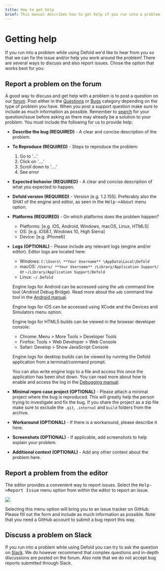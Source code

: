 ```yaml
---
title: How to get help
brief: This manual describes how to get help if you run into a problem while using Defold.
---
```


# Getting help

If you run into a problem while using Defold we'd like to hear from you so that we can fix the issue and/or help you work around the problem! There are several ways to discuss and also report issues. Chose the option that works best for you:

## Report a problem on the forum

A good way to discuss and get help with a problem is to post a question on our [forum](https://www.defold.com/forum). Post either in the [Questions](https://forum.defold.com/c/questions) or [Bugs](https://forum.defold.com/c/bugs) category depending on the type of problem you have. When you post a support question make sure to include as much information as possible. Remember to [search](https://forum.defold.com/search) for your question/issue before asking as there may already be a solution to your problem. You must include the following for us to provide help:

* **Describe the bug (REQUIRED)** - A clear and concise description of the problem.

* **To Reproduce (REQUIRED)** - Steps to reproduce the problem:
  1. Go to '...'
  2. Click on '....'
  3. Scroll down to '....'
  4. See error

* **Expected behavior (REQUIRED)** - A clear and concise description of what you expected to happen.

* **Defold version (REQUIRED)** - Version [e.g. 1.2.155]. Preferably also the SHA1 of the engine and editor, as seen in the <kbd>Help->About</kbd> menu option.

* **Platforms (REQUIRED)** - On which platforms does the problem happen?
  - Platforms: [e.g. iOS, Android, Windows, macOS, Linux, HTML5]
  - OS: [e.g. iOS8.1, Windows 10, High Sierra]
  - Device: [e.g. iPhone6]

* **Logs (OPTIONAL)** - Please include any relevant logs (engine and/or editor). Editor logs are located here:
  - Windows: `C:\Users\ **Your Username** \AppData\Local\Defold`
  - macOS: `/Users/ **Your Username** /Library/Application Support/` or `~/Library/Application Support/Defold`
  - Linux: `~/.Defold`

  Engine logs for Android can be accessed using the `adb` command line tool (Android Debug Bridge). Read more about the `adb` command line tool in the [Android manual](/manuals/android/#android-debug-bridge).

  Engine logs for iOS can be accessed using XCode and the Devices and Simulators menu option.

  Engine logs for HTML5 builds can be viewed in the browser developer console:
  - Chrome: Menu > More Tools > Developer Tools
  - Firefox: Tools > Web Developer > Web Console
  - Safari: Develop > Show JavaScript Console

  Engine logs for desktop builds can be viewed by running the Defold application from a terminal/command prompt.

  You can also write engine logs to a file and access this once the application has been shut down. You can read more about how to enable and access the log in the [Debugging manual](/manuals/debugging/#extracting-the-log.txt-file).

* **Minimal repro case project (OPTIONAL)** - Please attach a minimal project where the bug is reproduced. This will greatly help the person trying to investigate and fix the bug. If you share the project as a zip file make sure to exclude the `.git`, `.internal` and `build` folders from the archive.

* **Workaround (OPTIONAL)** - If there is a workaround, please describe it here.

* **Screenshots (OPTIONAL)** - If applicable, add screenshots to help explain your problem.

* **Additional context (OPTIONAL)** - Add any other context about the problem here.


## Report a problem from the editor

The editor provides a convenient way to report issues. Select the <kbd>Help->Report Issue</kbd> menu option from within the editor to report an issue.

![](../images/getting_help/report_issue.png)

Selecting this menu option will bring you to an issue tracker on GitHub. Please fill out the form and include as much information as possible. Note that you need a GitHub account to submit a bug report this way.


## Discuss a problem on Slack

If you run into a problem while using Defold you can try to ask the question on [Slack](https://www.defold.com/slack/). We do however recommend that complex questions and in-depth discussions are posted on the forum. Also note that we do not accept bug reports submitted through Slack.

